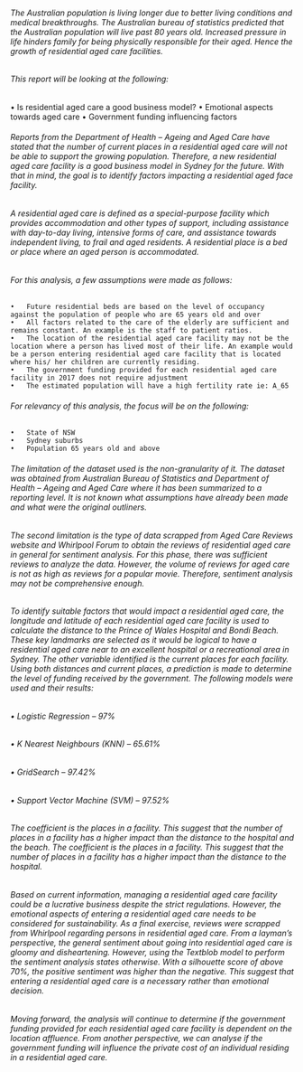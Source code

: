 ###### The Australian population is living longer due to better living conditions and medical breakthroughs. The Australian bureau of statistics predicted that the Australian population will live past 80 years old. Increased pressure in life hinders family for being physically responsible for their aged. Hence the growth of residential aged care facilities. 
###### This report will be looking at the following: 
  •	Is residential aged care a good business model?
  •	Emotional aspects towards aged care
  •	Government funding influencing factors

###### Reports from the Department of Health – Ageing and Aged Care have stated that the number of current places in a residential aged care will not be able to support the growing population. Therefore, a new residential aged care facility is a good business model in Sydney for the future. With that in mind, the goal is to identify factors impacting a residential aged face facility. 

###### A residential aged care is defined as a special-purpose facility which provides accommodation and other types of support, including assistance with day-to-day living, intensive forms of care, and assistance towards independent living, to frail and aged residents. A residential place is a bed or place where an aged person is accommodated. 

###### For this analysis, a few assumptions were made as follows:
    •	Future residential beds are based on the level of occupancy against the population of people who are 65 years old and over
    •	All factors related to the care of the elderly are sufficient and remains constant. An example is the staff to patient ratios. 
    •	The location of the residential aged care facility may not be the location where a person has lived most of their life. An example would be a person entering residential aged care facility that is located where his/ her children are currently residing. 
    •	The government funding provided for each residential aged care facility in 2017 does not require adjustment
    •	The estimated population will have a high fertility rate ie: A_65

###### For relevancy of this analysis, the focus will be on the following:
    •	State of NSW
    •	Sydney suburbs
    •	Population 65 years old and above

###### The limitation of the dataset used is the non-granularity of it. The dataset was obtained from Australian Bureau of Statistics and Department of Health – Ageing and Aged Care where it has been summarized to a reporting level. It is not known what assumptions have already been made and what were the original outliners. 

###### The second limitation is the type of data scrapped from Aged Care Reviews website and Whirlpool Forum to obtain the reviews of residential aged care in general for sentiment analysis. For this phase, there was sufficient reviews to analyze the data. However, the volume of reviews for aged care is not as high as reviews for a popular movie. Therefore, sentiment analysis may not be comprehensive enough. 

###### To identify suitable factors that would impact a residential aged care, the longitude and latitude of each residential aged care facility is used to calculate the distance to the Prince of Wales Hospital and Bondi Beach. These key landmarks are selected as it would be logical to have a residential aged care near to an excellent hospital or a recreational area in Sydney. The other variable identified is the current places for each facility. Using both distances and current places, a prediction is made to determine the level of funding received by the government. The following models were used and their results:

  ###### •	Logistic Regression – 97%
  ###### •	K Nearest Neighbours (KNN) – 65.61%
  ###### •	GridSearch – 97.42%
  ###### •	Support Vector Machine (SVM) – 97.52% 

###### The coefficient is the places in a facility. This suggest that the number of places in a facility has a higher impact than the distance to the hospital and the beach. The coefficient is the places in a facility. This suggest that the number of places in a facility has a higher impact than the distance to the hospital.

###### Based on current information, managing a residential aged care facility could be a lucrative business despite the strict regulations. However, the emotional aspects of entering a residential aged care needs to be considered for sustainability. As a final exercise, reviews were scrapped from Whirlpool regarding persons in residential aged care. From a layman’s perspective, the general sentiment about going into residential aged care is gloomy and disheartening. However, using the Textblob model to perform the sentiment analysis states otherwise. With a silhouette score of above 70%, the positive sentiment was higher than the negative. This suggest that entering a residential aged care is a necessary rather than emotional decision. 

###### Moving forward, the analysis will continue to determine if the government funding provided for each residential aged care facility is dependent on the location affluence. From another perspective, we can analyse if the government funding will influence the private cost of an individual residing in a residential aged care. 

